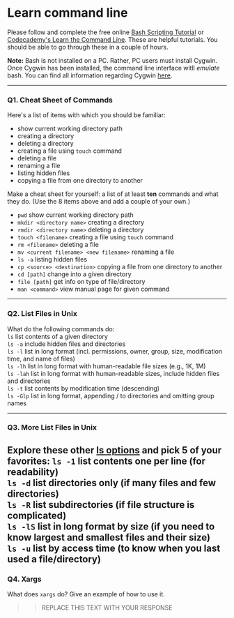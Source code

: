 # Learn command line

Please follow and complete the free online [Bash Scripting Tutorial](https://ryanstutorials.net/bash-scripting-tutorial/) or [Codecademy's Learn the Command Line](https://www.codecademy.com/learn/learn-the-command-line). These are helpful tutorials. You should be able to go through these in a couple of hours.

**Note:** Bash is not installed on a PC. Rather, PC users must install Cygwin. Once Cygwin has been installed, the command line interface witll _emulate_ bash. You can find all information regarding Cygwin [here](https://www.cygwin.com/).

---

### Q1.  Cheat Sheet of Commands  

Here's a list of items with which you should be familiar:  
* show current working directory path
* creating a directory
* deleting a directory
* creating a file using `touch` command
* deleting a file
* renaming a file
* listing hidden files
* copying a file from one directory to another

Make a cheat sheet for yourself: a list of at least **ten** commands and what they do.  (Use the 8 items above and add a couple of your own.)  

* `pwd` show current working directory path
* `mkdir <directory name>` creating a directory
* `rmdir <directory name>` deleting a directory
* `touch <filename>` creating a file using `touch` command
* `rm <filename>` deleting a file
* `mv <current filename> <new filename>` renaming a file
* `ls -a` listing hidden files
* `cp <source> <destination>` copying a file from one directory to another
* `cd [path]` change into a given directory
* `file [path]` get info on type of file/directory
* `man <command>` view manual page for given command
---

### Q2.  List Files in Unix   

What do the following commands do:  
`ls` list contents of a given directory  
`ls -a` include hidden files and directories  
`ls -l` list in long format (incl. permissions, owner, group, size, modification time, and name of files)   
`ls -lh` list in long format with human-readable file sizes (e.g., 1K, 1M)  
`ls -lah` list in long format with human-readable sizes, include hidden files and directories  
`ls -t` list contents by modification time (descending)  
`ls -Glp` list in long format, appending / to directories and omitting group names  

---

### Q3.  More List Files in Unix  

Explore these other [ls options](http://www.techonthenet.com/unix/basic/ls.php) and pick 5 of your favorites:
`ls -1` list contents one per line (for readability)  
`ls -d` list directories only (if many files and few directories)  
`ls -R` list subdirectories (if file structure is complicated)  
`ls -lS` list in long format by size (if you need to know largest and smallest files and their size)  
`ls -u` list by access time (to know when you last used a file/directory)  
---

### Q4.  Xargs   

What does `xargs` do? Give an example of how to use it.

> > REPLACE THIS TEXT WITH YOUR RESPONSE

 

